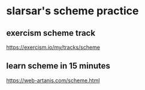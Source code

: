 # slarsar's scheme practice

## exercism scheme track 
https://exercism.io/my/tracks/scheme   



## learn scheme in 15 minutes
https://web-artanis.com/scheme.html

